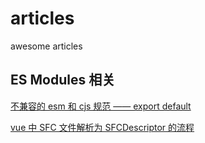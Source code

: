 # articles
awesome articles

## ES Modules 相关

[不兼容的 esm 和 cjs 规范 —— export default](./es%20module/不兼容的%20esm%20和%20cjs%20规范——export%20default.md)

[vue 中 SFC 文件解析为 SFCDescriptor 的流程](./vite/vue%20中%20SFC%20文件解析为%20SFCDescriptor%20的流程.md)
